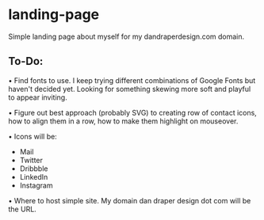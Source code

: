 # landing-page

Simple landing page about myself for my dandraperdesign.com domain.

## To-Do:

• Find fonts to use. I keep trying different combinations of Google Fonts but haven't decided yet. Looking for something skewing more soft and playful to appear inviting.

• Figure out best approach (probably SVG) to creating row of contact icons, how to align them in a row, how to make them highlight on mouseover.

• Icons will be:
  - Mail
  - Twitter
  - Dribbble
  - LinkedIn
  - Instagram
  
• Where to host simple site. My domain dan draper design dot com will be the URL.
